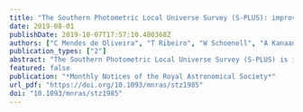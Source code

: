 ```yaml
---
title: "The Southern Photometric Local Universe Survey (S-PLUS): improved SEDs, morphologies, and redshifts with 12 optical filters"
date: 2019-08-01
publishDate: 2019-10-07T17:57:10.480368Z
authors: ["C Mendes de Oliveira", "T Ribeiro", "W Schoenell", "A Kanaan", "R A Overzier", "A Molino", "L Sampedro", "P Coelho", "C E Barbosa", "A Cortesi", "M V Costa-Duarte", "F R Herpich", "J A Hernandez-Jimenez", "V M Placco", "H S Xavier", "L R Abramo", "R K Saito", "A L Chies-Santos", "A Ederoclite", "R Lopes de Oliveira", "D R Gonçalves", "S Akras", "L A Almeida", "F Almeida-Fernandes", "T C Beers", "C Bonatto", "S Bonoli", "E S Cypriano", "E Vinicius-Lima", "R S de Souza", "G Fabiano de Souza", "F Ferrari", "T S Gonçalves", "A H Gonzalez", "L A Gutiérrez-Soto", "E A Hartmann", "Y Jaffe", "L O Kerber", "C Lima-Dias", "P A A Lopes", "K Menendez-Delmestre", "L M I Nakazono", "P M Novais", "R A Ortega-Minakata", "E S Pereira", "H D Perottoni", "C Queiroz", "R R R Reis", "W A Santos", "T Santos-Silva", "R M Santucci", "C L Barbosa", "Beatriz B Siffert", "L, Jr Sodré", "S Torres-Flores", "P Westera", "D D Whitten", "J S Alcaniz", "Javier Alonso-García", "S Alencar", "A Alvarez-Candal", "P Amram", "L Azanha", "R H Barbá", "P H Bernardinelli", "M Borges Fernandes", "V Branco", "D Brito-Silva", "M L Buzzo", "J Caffer", "A Campillay", "Z Cano", "J M Carvano", "M Castejon", "R Cid Fernandes", "M L L Dantas", "S Daflon", "G Damke", "R de la Reza", "L J de Melo de Azevedo", "D F De Paula", "K G Diem", "R Donnerstein", "O L Dors", "R Dupke", "S Eikenberry", "Carlos G Escudero", "Favio R Faifer", "H Farías", "B Fernandes", "C Fernandes", "S Fontes", "A Galarza", "N S T Hirata", "L Katena", "J Gregorio-Hetem", "J D Hernández-Fernández", "L Izzo", "M Jaque Arancibia", "V Jatenco-Pereira", "Y Jiménez-Teja", "D A Kann", "A C Krabbe", "C Labayru", "D Lazzaro", "G B Lima Neto", "Amanda R Lopes", "R Magalhães", "M Makler", "R de Menezes", "J Miralda-Escudé", "R Monteiro-Oliveira", "A D Montero-Dorta", "N Muñoz-Elgueta", "R S Nemmen", "J L Nilo Castellón", "A S Oliveira", "D Ortíz", "E Pattaro", "C B Pereira", "B Quint", "L Riguccini", "H J Rocha Pinto", "I Rodrigues", "F Roig", "S Rossi", "Kanak Saha", "R Santos", "A Schnorr Müller", "Leandro A Sesto", "R Silva", "Analia V Smith Castelli", "R Teixeira", "E Telles", "R C Thom de Souza", "C Thöne", "M Trevisan", "A de Ugarte Postigo", "F Urrutia-Viscarra", "C H Veiga", "M Vika", "A Z Vitorelli", "A Werle", "S V Werner", "D Zaritsky"]
publication_types: ["2"]
abstract: "The Southern Photometric Local Universe Survey (S-PLUS) is imaging ∼9300 deg2 of the celestial sphere in 12 optical bands using a dedicated 0.8 m robotic telescope, the T80-South, at the Cerro Tololo Inter-american Observatory, Chile. The telescope is equipped with a 9.2k × 9.2k e2v detector with 10 $m̊ μm$ pixels, resulting in a field of view of 2 deg2 with a plate scale of 0.55 arcsec pixel−1. The survey consists of four main subfields, which include two non-contiguous fields at high Galactic latitudes (|b| &gt; 30°, 8000 deg2) and two areas of the Galactic Disc and Bulge (for an additional 1300 deg2). S-PLUS uses the Javalambre 12-band magnitude system, which includes the 5 ugriz broad-band filters and 7 narrow-band filters centred on prominent stellar spectral features: the Balmer jump/[OII], Ca H + K, H δ, G band, Mg b triplet, H α, and the Ca triplet. S-PLUS delivers accurate photometric redshifts (δz/(1 + z) = 0.02 or better) for galaxies with r &lt; 19.7 AB mag and z &lt; 0.4, thus producing a 3D map of the local Universe over a volume of more than $1, (mathrmGpc/h)^3$. The final S-PLUS catalogue will also enable the study of star formation and stellar populations in and around the Milky Way and nearby galaxies, as well as searches for quasars, variable sources, and low-metallicity stars. In this paper we introduce the main characteristics of the survey, illustrated with science verification data highlighting the unique capabilities of S-PLUS. We also present the first public data release of ∼336 deg2 of the Stripe 82 area, in 12 bands, to a limiting magnitude of r = 21, available at datalab.noao.edu/splus."
featured: false
publication: "*Monthly Notices of the Royal Astronomical Society*"
url_pdf: "https://doi.org/10.1093/mnras/stz1985"
doi: "10.1093/mnras/stz1985"
---
```



